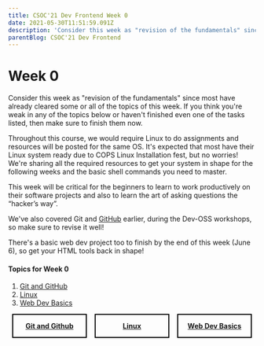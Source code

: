 ```yaml
---
title: CSOC'21 Dev Frontend Week 0
date: 2021-05-30T11:51:59.091Z
description: 'Consider this week as "revision of the fundamentals" since most have already cleared some or all of the topics of this week.'
parentBlog: CSOC'21 Dev Frontend
---
```


# Week 0

Consider this week as "revision of the fundamentals" since most have already cleared some or all of the topics of this week. If you think you're weak in any of the topics below or haven't finished even one of the tasks listed, then make sure to finish them now. 

Throughout this course, we would require Linux to do assignments and resources will be posted for the same OS. It's expected that most have their Linux system ready due to COPS Linux Installation fest, but no worries! We're sharing all the required resources to get your system in shape for the following weeks and the basic shell commands you need to master. 

This week will be critical for the beginners to learn to work productively on their software projects and also to learn the art of asking questions the “hacker’s way”. 

We've also covered Git and [GitHub](https://github.com/) earlier, during the Dev-OSS workshops, so make sure to revise it well!

There's a basic web dev project too to finish by the end of this week (June 6), so get your HTML tools back in shape! 

#### Topics for Week 0

1. [Git and GitHub](csoc21-frontend-week0-GitGitHub)
2. [Linux](csoc21-frontend-week0-Linux)
3. [Web Dev Basics](csoc21-frontend-week0-Web-Dev-Basics)


<style>

    .cards-container {
        display: flex;
        width: 100%;
    }
    .card {
        border: 2px solid black;
        margin-left: 8px;
        margin-right: 8px;
        margin-bottom: 40px;
        height: 20%;
        width: 45%;
    }
    .card-image {
        margin-left: auto;
        margin-right: auto;
        max-width:100%;
        max-height:100%;
    }
    .card-text {
        text-align: center;
        font-weight: bold;
        text-decoration: underline;
    }
        
</style>
<div class="cards-container">
    <div class="card">
        <a href="/blog/csoc21-frontend-week0-GitGitHub/">
            <img src="https://cdn.artandlogic.com/wp-content/uploads/github-git-octocat-programming-code-it-logo.jpg" alt="" class="card-image">
            </a>
            <p class="card-text">Git and Github</p>
    </div>
    <div class="card">
        <a href="/blog/csoc21-frontend-week0-Linux/">
            <img src="https://media.geeksforgeeks.org/wp-content/uploads/s2-1.jpg" alt="" class="card-image">
        </a>
        <p class="card-text">Linux</p>
    </div>
    <div class="card">
        <a href="/blog/csoc21-frontend-week0-Web-Dev-Basics/">
            <img src="https://www.kindpng.com/picc/m/557-5574265_web-design-web-development-png-transparent-png.png" alt="" class="card-image">
        </a>
        <p class="card-text">Web Dev Basics</p>
    </div>
</div>

